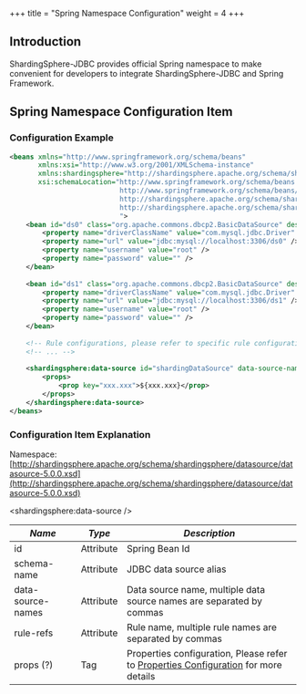 +++
title = "Spring Namespace Configuration"
weight = 4
+++

## Introduction

ShardingSphere-JDBC provides official Spring namespace to make convenient for developers to integrate ShardingSphere-JDBC and Spring Framework.

## Spring Namespace Configuration Item

### Configuration Example

```xml
<beans xmlns="http://www.springframework.org/schema/beans"
       xmlns:xsi="http://www.w3.org/2001/XMLSchema-instance"
       xmlns:shardingsphere="http://shardingsphere.apache.org/schema/shardingsphere/datasource"
       xsi:schemaLocation="http://www.springframework.org/schema/beans 
                           http://www.springframework.org/schema/beans/spring-beans.xsd 
                           http://shardingsphere.apache.org/schema/shardingsphere/datasource
                           http://shardingsphere.apache.org/schema/shardingsphere/datasource/datasource.xsd
                           ">
    <bean id="ds0" class="org.apache.commons.dbcp2.BasicDataSource" destroy-method="close">
        <property name="driverClassName" value="com.mysql.jdbc.Driver" />
        <property name="url" value="jdbc:mysql://localhost:3306/ds0" />
        <property name="username" value="root" />
        <property name="password" value="" />
    </bean>
    
    <bean id="ds1" class="org.apache.commons.dbcp2.BasicDataSource" destroy-method="close">
        <property name="driverClassName" value="com.mysql.jdbc.Driver" />
        <property name="url" value="jdbc:mysql://localhost:3306/ds1" />
        <property name="username" value="root" />
        <property name="password" value="" />
    </bean>
    
    <!-- Rule configurations, please refer to specific rule configuration for more details. -->
    <!-- ... -->
    
    <shardingsphere:data-source id="shardingDataSource" data-source-names="ds0,ds1" rule-refs="..." schema-name="sharding_db" >
        <props>
            <prop key="xxx.xxx">${xxx.xxx}</prop>
        </props>
    </shardingsphere:data-source>
</beans>
```

### Configuration Item Explanation

Namespace: [http://shardingsphere.apache.org/schema/shardingsphere/datasource/datasource-5.0.0.xsd](http://shardingsphere.apache.org/schema/shardingsphere/datasource/datasource-5.0.0.xsd)

\<shardingsphere:data-source />

| *Name*            | *Type*    | *Description*                                                        |
| ----------------- | --------- | -------------------------------------------------------------------- |
| id                | Attribute | Spring Bean Id                                                       |
| schema-name       | Attribute | JDBC data source alias                                               |
| data-source-names | Attribute | Data source name, multiple data source names are separated by commas |
| rule-refs         | Attribute | Rule name, multiple rule names are separated by commas               |
| props (?)         | Tag       | Properties configuration, Please refer to [Properties Configuration](/en/user-manual/shardingsphere-jdbc/configuration/props) for more details |
